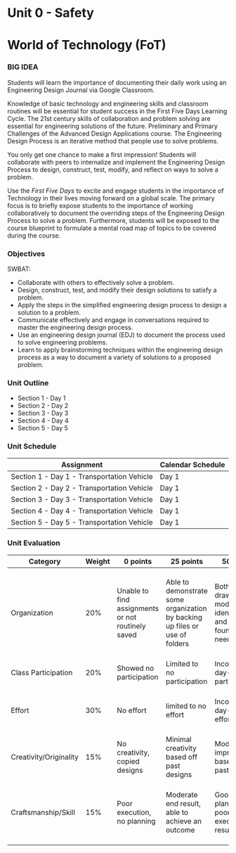 # Unit 0 - Safety

# World of Technology (FoT)

### BIG IDEA

Students will learn the importance of documenting their daily work using an Engineering Design Journal via Google Classroom.

Knowledge of basic technology and engineering skills and classroom routines will be essential for student success in the First Five Days Learning Cycle. The 21st century skills of collaboration and problem solving are essential for engineering solutions of the future. Preliminary and Primary Challenges of the Advanced Design Applications course. The Engineering Design Process is an iterative method that people use to solve problems.

You only get one chance to make a first impression! Students will collaborate with peers to internalize and implement the Engineering Design Process to design, construct, test, modify, and reflect on ways to solve a problem.

Use the *First Five Days* to excite and engage students in the importance of Technology in their lives moving forward on a global scale. The primary focus is to briefly expose students to the importance of working collaboratively to document the overriding steps of the Engineering Design Process to solve a problem. Furthermore, students will be exposed to the course blueprint to formulate a mental road map of topics to be covered during the course.

### Objectives

SWBAT:

- Collaborate with others to effectively solve a problem.
- Design, construct, test, and modify their design solutions to satisfy a problem.
- Apply the steps in the simplified engineering design process to design a solution to a problem.
- Communicate effectively and engage in conversations required to master the engineering design process.
- Use an engineering design journal (EDJ) to document the process used to solve engineering problems.
- Learn to apply brainstorming techniques within the engineering design process as a way to document a variety of solutions to a proposed problem.

### Unit Outline

- Section 1 - Day 1
- Section 2 - Day 2
- Section 3 - Day 3
- Section 4 - Day 4
- Section 5 - Day 5

### Unit Schedule

| Assignment  | Calendar Schedule |
| ------------- | ------------- |
| Section 1 - Day 1 - Transportation Vehicle  | Day 1   |
| Section 2 - Day 2 - Transportation Vehicle  | Day 1   |
| Section 3 - Day 3 - Transportation Vehicle  | Day 1   |
| Section 4 - Day 4 - Transportation Vehicle  | Day 1   |
| Section 5 - Day 5 - Transportation Vehicle  | Day 1   |


### Unit Evaluation

| Category | Weight | 0 points  | 25 points | 50 points | 75 points | 100 points |
| ------------- | ------------- | ------------- | ------------- | ------------- | ------------- | ------------- |
| Organization | 20% | Unable to find assignments or not routinely saved | Able to demonstrate some organization by backing up files or use of folders | Both drawings and models are identifiable and can be found if needed | All drawings are in a folder and models organized by folders in Google Drive | All drawings are in a folder labeled correctly and models organized by folders in Google Drive labeled correctly |
| Class Participation | 20% | Showed no participation | Limited to no participation | Inconsistent day-to-day participation | Participated only when needed  | Engaged daily and actively participated |
| Effort | 30% | No effort | limited to no effort | Inconsistent day-to-day effort | Showed effort only when needed or routinely directed | Continuous day-to-day effort with or without direction |
| Creativity/Originality | 15% | No creativity, copied designs | Minimal creativity based off past designs | Moderate improvements based off past designs | Complete overhaul of past or found designs | Completely new idea/design |
| Craftsmanship/Skill | 15% | Poor execution, no planning | Moderate end result, able to achieve an outcome | Good planning but poorly executed end result | Good planning and good end result although not what had been designed or communicated | Great planning & execution able to achieve what had been designed or communicated |
